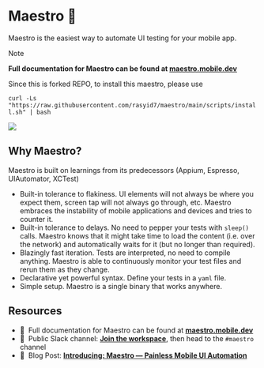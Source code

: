 # Maestro 🎹

Maestro is the easiest way to automate UI testing for your mobile app.

> [!NOTE]
>
> **Full documentation for Maestro can be found at [maestro.mobile.dev](https://maestro.mobile.dev)**
>
> Since this is forked REPO, to install this maestro, please use
>
> `curl -Ls "https://raw.githubusercontent.com/rasyid7/maestro/main/scripts/install.sh" | bash`

<img src="https://user-images.githubusercontent.com/847683/187275009-ddbdf963-ce1d-4e07-ac08-b10f145e8894.gif" />


## Why Maestro?

Maestro is built on learnings from its predecessors (Appium, Espresso, UIAutomator, XCTest)

- Built-in tolerance to flakiness. UI elements will not always be where you expect them, screen tap will not always go through, etc. Maestro embraces the instability of mobile applications and devices and tries to counter it.
- Built-in tolerance to delays. No need to pepper your tests with `sleep()` calls. Maestro knows that it might take time to load the content (i.e. over the network) and automatically waits for it (but no longer than required).
- Blazingly fast iteration. Tests are interpreted, no need to compile anything. Maestro is able to continuously monitor your test files and rerun them as they change.
- Declarative yet powerful syntax. Define your tests in a `yaml` file.
- Simple setup. Maestro is a single binary that works anywhere.

## Resources

- :book:&nbsp;&nbsp;Full documentation for Maestro can be found at [**maestro.mobile.dev**](https://maestro.mobile.dev)
- :speech_balloon:&nbsp;&nbsp;Public Slack channel: [**Join the workspace**](https://docsend.com/view/3r2sf8fvvcjxvbtk), then head to the `#maestro` channel
- :page_with_curl:&nbsp;&nbsp;Blog Post: [**Introducing: Maestro — Painless Mobile UI Automation**](https://blog.mobile.dev/introducing-maestro-painless-mobile-ui-automation-bee4992d13c1)
